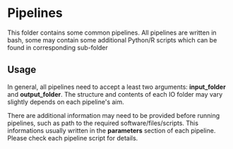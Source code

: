 # Pipelines

This folder contains some common pipelines. All pipelines are written in bash, some may contain some additional Python/R scripts which can be found in corresponding sub-folder

## Usage 

In general, all pipelines need to accept a least two arguments: **input_folder** and **output_folder**. The structure and contents of each IO folder may vary slightly depends on each pipeline's aim. 

There are additional information may need to be provided before running pipelines, such as path to the required software/files/scripts. This informations usually written in the **parameters** section of each pipeline. Please check each pipeline script for details. 

